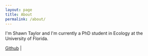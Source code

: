 ```yaml
---
layout: page
title: About
permalink: /about/
---
```

I'm Shawn Taylor and I'm currently a PhD student in Ecology at the University of Florida. 


[Github](https://github.com/sdtaylor) |

